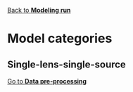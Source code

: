 [Back to **Modeling run**](ModelingRun.md)

# Model categories

## Single-lens-single-source




[Go to **Data pre-processing**](DataPreprocessing.md)

